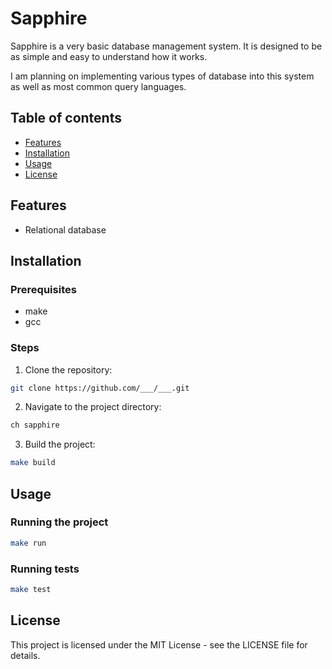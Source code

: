 # Sapphire

Sapphire is a very basic database management system. 
It is designed to be as simple and easy to understand how it works.

I am planning on implementing various types of database into this system as well as most common query languages.

## Table of contents

- [Features](#features)
- [Installation](#installation)
- [Usage](#usage)
- [License](#license)

## Features

- Relational database

## Installation

### Prerequisites

- make
- gcc

### Steps

1. Clone the repository:
```sh
git clone https://github.com/___/___.git
```

2. Navigate to the project directory:
```sh
ch sapphire
```

3. Build the project:
```sh
make build
```

## Usage

### Running the project
```sh
make run
```

### Running tests
```sh
make test
```

## License
This project is licensed under the MIT License - see the LICENSE file for details.